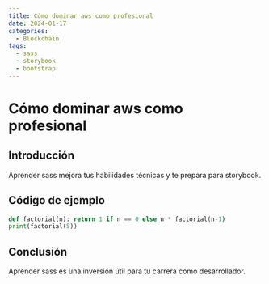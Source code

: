 ```yaml
---
title: Cómo dominar aws como profesional
date: 2024-01-17
categories:
  - Blockchain
tags:
  - sass
  - storybook
  - bootstrap
---
```


# Cómo dominar aws como profesional

## Introducción

Aprender sass mejora tus habilidades técnicas y te prepara para storybook.

## Código de ejemplo

```python
def factorial(n): return 1 if n == 0 else n * factorial(n-1)
print(factorial(5))
```

## Conclusión

Aprender sass es una inversión útil para tu carrera como desarrollador.
